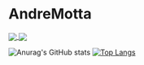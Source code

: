 # AndreMotta

<a href="https://github.com/anuraghazra/github-readme-stats">
  <img align="center" src="https://github-readme-stats.vercel.app/api/pin/?username=AndreMotta25&repo=github-readme-stats" />
</a>
<a href="https://github.com/anuraghazra/convoychat">
  <img align="center" src="https://github-readme-stats.vercel.app/api/pin/?username=AndreMotta25&repo=convoychat" />
</a>

![Anurag's GitHub stats](https://github-readme-stats.vercel.app/api?username=AndreMotta25&show_icons=true&theme=radical&count_private=true)
[![Top Langs](https://github-readme-stats.vercel.app/api/top-langs/?username=AndreMotta25&hide=php)](https://github.com/anuraghazra/github-readme-stats)
